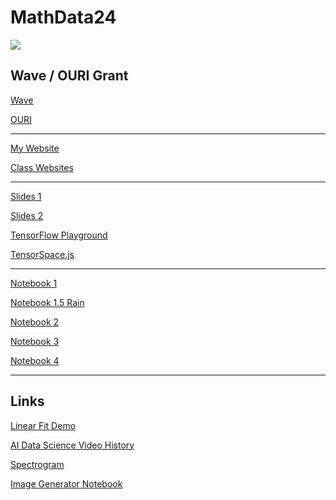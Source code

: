 # MathData24

<img src="http://www.neural-forecasting.com/mlp_neural_nets-Dateien/image004.jpg">

## Wave / OURI Grant 

[Wave](https://www.fau.edu/innovation-and-business-development/fau-wave/)

[OURI](https://www.fau.edu/ouri/undergraduate-grants/)

<hr>

[My Website](https://williamedwardhahn.github.io/MathData24/)

[Class Websites](https://docs.google.com/document/d/1keUFaQA5kUqtoSFCIOTs_N5oD8jPkFGLPtlkFTok3Kk/edit?usp=sharing)

<hr>

[Slides 1](https://docs.google.com/presentation/d/1yTMsjVTuRpQCWYUB5bRqmMdR3zbm4SHhc-cBgeQpjYM/edit?usp=sharing)

[Slides 2](https://docs.google.com/presentation/d/1ss2iAAUYeN-j5boRVToQ3sPHePaRNzgkVn74_7yO-9A/edit?usp=sharing)

[TensorFlow Playground](https://playground.tensorflow.org/#activation=tanh&batchSize=10&dataset=gauss&regDataset=reg-plane&learningRate=0.03&regularizationRate=0&noise=0&networkShape=4,2&seed=0.95847&showTestData=false&discretize=false&percTrainData=50&x=true&y=true&xTimesY=false&xSquared=false&ySquared=false&cosX=false&sinX=false&cosY=false&sinY=false&collectStats=false&problem=classification&initZero=false&hideText=false)

[TensorSpace.js](https://tensorspace.org/)

<hr>

[Notebook 1](https://colab.research.google.com/drive/10W-q3ZJMBU-pClhYmIpqCUTw5RI7Q9li?usp=sharing)

[Notebook 1.5 Rain](https://colab.research.google.com/drive/1cBOmwKnVB6Z8kdeADyrlROCyalrUfRq8?usp=sharing)

[Notebook 2](https://colab.research.google.com/drive/1dbvmhpaw-wr6qCSYac9ETltPs-1xAmVf?usp=sharing)

[Notebook 3](https://colab.research.google.com/drive/1Lce-HlzGL4YOv1Qj9NBljJR9A5P5rMVf?usp=sharing)

[Notebook 4](https://colab.research.google.com/drive/1aktifxNjetMVgA_V-_GrmL96rvOizAab?usp=sharing)

<!-- [Notebook 5](https://colab.research.google.com/drive/1BYofXwntudpAyUSKEDOI6tyqQekDE2jT?usp=sharing) -->

<hr>

## Links

[Linear Fit Demo](https://setosa.io/ev/ordinary-least-squares-regression/)

[AI Data Science Video History](https://youtube.com/playlist?list=PLWmIsQcAzRkquFp4Qqyd_4-9Ve9wmJwiW&si=N3UBTBwnI--108dv)


[Spectrogram](https://musiclab.chromeexperiments.com/Spectrogram/)



[Image Generator Notebook](https://colab.research.google.com/drive/1PsL4pItVQ9wwBg_c0C-JjmpzwHTqG-7I?usp=sharing)
